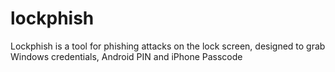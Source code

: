 # lockphish
Lockphish is a tool for phishing attacks on the lock screen, designed to grab Windows credentials, Android PIN and iPhone Passcode
